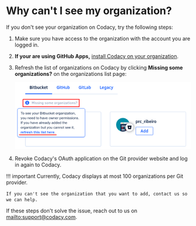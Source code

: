# Why can't I see my organization?

If you don't see your organization on Codacy, try the following steps:

1.  Make sure you have access to the organization with the account you are logged in.
2.  **If your are using GitHub Apps,** [install Codacy on your organization](https://github.com/apps/codacy-production/installations/new).
3.  Refresh the list of organizations on Codacy by clicking **Missing some organizations?** on the organizations list page:

    ![Refresh the list of organizations](images/organization-missing.png)

4.  Revoke Codacy's OAuth application on the Git provider website and log in again to Codacy.

!!! important
    Currently, Codacy displays at most 100 organizations per Git provider.
    
    If you can't see the organization that you want to add, contact us so we can help.

If these steps don't solve the issue, reach out to us on <mailto:support@codacy.com>.
